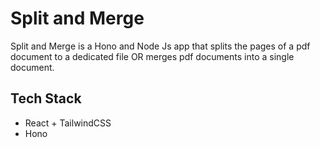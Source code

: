# Split and Merge
Split and Merge is a Hono and Node Js app that splits the pages of a pdf document to a dedicated file OR merges pdf documents into a single document.

## Tech Stack
- React + TailwindCSS
- Hono
